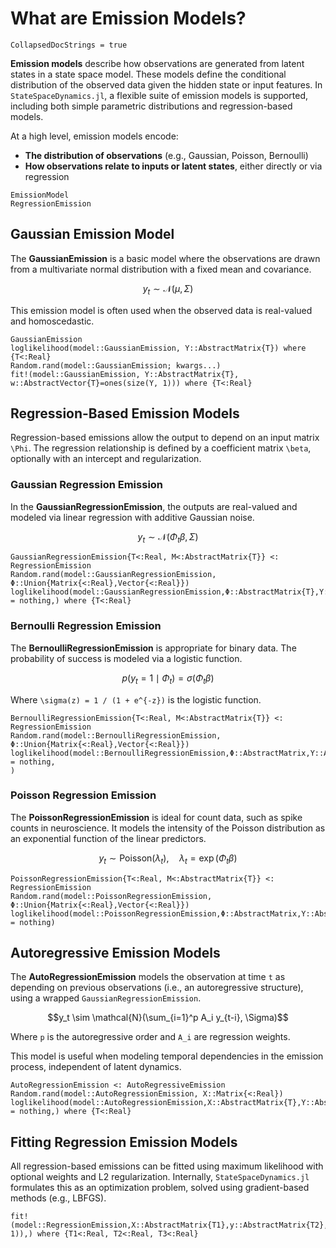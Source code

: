 # What are Emission Models?

```@meta
CollapsedDocStrings = true
```

**Emission models** describe how observations are generated from latent states in a state space model. These models define the conditional distribution of the observed data given the hidden state or input features. In `StateSpaceDynamics.jl`, a flexible suite of emission models is supported, including both simple parametric distributions and regression-based models.

At a high level, emission models encode:

- **The distribution of observations** (e.g., Gaussian, Poisson, Bernoulli)
- **How observations relate to inputs or latent states**, either directly or via regression

```@docs
EmissionModel
RegressionEmission
```

## Gaussian Emission Model

The **GaussianEmission** is a basic model where the observations are drawn from a multivariate normal distribution with a fixed mean and covariance.

```math
y_t \sim \mathcal{N}(\mu, \Sigma)
```

This emission model is often used when the observed data is real-valued and homoscedastic.

```@docs
GaussianEmission
loglikelihood(model::GaussianEmission, Y::AbstractMatrix{T}) where {T<:Real}
Random.rand(model::GaussianEmission; kwargs...)
fit!(model::GaussianEmission, Y::AbstractMatrix{T}, w::AbstractVector{T}=ones(size(Y, 1))) where {T<:Real}
```

## Regression-Based Emission Models

Regression-based emissions allow the output to depend on an input matrix ``\Phi``. The regression relationship is defined by a coefficient matrix ``\beta``, optionally with an intercept and regularization.

### Gaussian Regression Emission

In the **GaussianRegressionEmission**, the outputs are real-valued and modeled via linear regression with additive Gaussian noise.

```math
y_t \sim \mathcal{N}(\Phi_t \beta, \Sigma)
```

```@docs
GaussianRegressionEmission{T<:Real, M<:AbstractMatrix{T}} <: RegressionEmission
Random.rand(model::GaussianRegressionEmission, Φ::Union{Matrix{<:Real},Vector{<:Real}})
loglikelihood(model::GaussianRegressionEmission,Φ::AbstractMatrix{T},Y::AbstractMatrix{T},w::Union{Nothing,AbstractVector{T}} = nothing,) where {T<:Real}
```

### Bernoulli Regression Emission

The **BernoulliRegressionEmission** is appropriate for binary data. The probability of success is modeled via a logistic function.

```math
p(y_t = 1 \mid \Phi_t) = \sigma(\Phi_t \beta)
```

Where ``\sigma(z) = 1 / (1 + e^{-z})`` is the logistic function.

```@docs
BernoulliRegressionEmission{T<:Real, M<:AbstractMatrix{T}} <: RegressionEmission
Random.rand(model::BernoulliRegressionEmission, Φ::Union{Matrix{<:Real},Vector{<:Real}})
loglikelihood(model::BernoulliRegressionEmission,Φ::AbstractMatrix,Y::AbstractMatrix,w::Union{Nothing,AbstractVector} = nothing,
)
```

### Poisson Regression Emission

The **PoissonRegressionEmission** is ideal for count data, such as spike counts in neuroscience. It models the intensity of the Poisson distribution as an exponential function of the linear predictors.

```math
y_t \sim \text{Poisson}(\lambda_t), \quad \lambda_t = \exp(\Phi_t \beta)
```

```@docs
PoissonRegressionEmission{T<:Real, M<:AbstractMatrix{T}} <: RegressionEmission
Random.rand(model::PoissonRegressionEmission, Φ::Union{Matrix{<:Real},Vector{<:Real}})
loglikelihood(model::PoissonRegressionEmission,Φ::AbstractMatrix,Y::AbstractMatrix,w::Union{Nothing,AbstractVector{}} = nothing)
```

## Autoregressive Emission Models

The **AutoRegressionEmission** models the observation at time `t` as depending on previous observations (i.e., an autoregressive structure), using a wrapped `GaussianRegressionEmission`.

```math
y_t \sim \mathcal{N}(\sum_{i=1}^p A_i y_{t-i}, \Sigma)
```

Where `p` is the autoregressive order and `A_i` are regression weights.

This model is useful when modeling temporal dependencies in the emission process, independent of latent dynamics.

```@docs
AutoRegressionEmission <: AutoRegressiveEmission
Random.rand(model::AutoRegressionEmission, X::Matrix{<:Real})
loglikelihood(model::AutoRegressionEmission,X::AbstractMatrix{T},Y::AbstractMatrix{T},w::Union{Nothing,AbstractVector{T}} = nothing,) where {T<:Real}
```

## Fitting Regression Emission Models

All regression-based emissions can be fitted using maximum likelihood with optional weights and L2 regularization. Internally, `StateSpaceDynamics.jl` formulates this as an optimization problem, solved using gradient-based methods (e.g., LBFGS).

```@docs
fit!(model::RegressionEmission,X::AbstractMatrix{T1},y::AbstractMatrix{T2},w::AbstractVector{T3}=ones(size(y, 1)),) where {T1<:Real, T2<:Real, T3<:Real}
```
